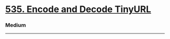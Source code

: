 # [535. Encode and Decode TinyURL](https://leetcode.com/problems/encode-and-decode-tinyurl/)
### Medium
---
